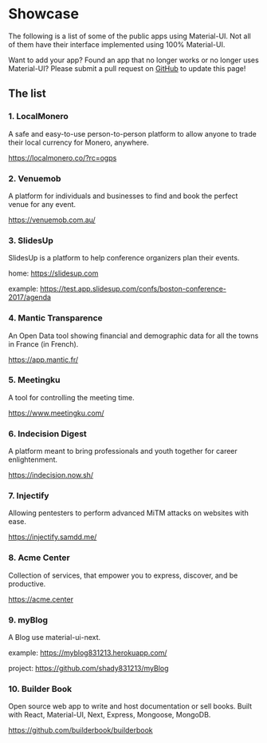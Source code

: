 # Showcase

The following is a list of some of the public apps using Material-UI. Not all of them have their interface implemented using 100% Material-UI.

Want to add your app? Found an app that no longer works or no longer uses Material-UI? Please submit a pull request on [GitHub](https://github.com/mui-org/material-ui) to update this page!

## The list

### 1. LocalMonero
  A safe and easy-to-use person-to-person platform to allow anyone to trade their local currency for Monero, anywhere.
 
  https://localmonero.co/?rc=ogps
  
### 2. Venuemob
  A platform for individuals and businesses to find and book the perfect venue for any event.
 
 https://venuemob.com.au/
  
### 3. SlidesUp
  SlidesUp is a platform to help conference organizers plan their events.
  
  home: https://slidesup.com
  
  example: https://test.app.slidesup.com/confs/boston-conference-2017/agenda
  
### 4. Mantic Transparence
  An Open Data tool showing financial and demographic data for all the towns in France (in French).
   
  https://app.mantic.fr/
  
### 5. Meetingku
  A tool for controlling the meeting time.
 
  https://www.meetingku.com/
 
### 6. Indecision Digest
  A platform meant to bring professionals and youth together for career enlightenment.
  
  https://indecision.now.sh/
   
### 7. Injectify
  Allowing pentesters to perform advanced MiTM attacks on websites with ease.
 
  https://injectify.samdd.me/
 
### 8. Acme Center
  Collection of services, that empower you to express, discover, and be productive.
   
  https://acme.center

### 9. myBlog
  A Blog use material-ui-next.
 
  example: https://myblog831213.herokuapp.com/
 
  project: https://github.com/shady831213/myBlog

### 10. Builder Book
  Open source web app to write and host documentation or sell books.
  Built with React, Material-UI, Next, Express, Mongoose, MongoDB.
  
  https://github.com/builderbook/builderbook
